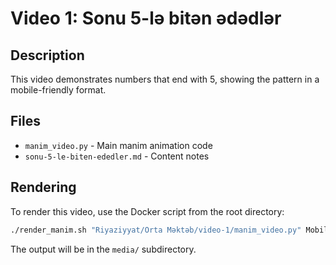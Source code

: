 # Video 1: Sonu 5-lə bitən ədədlər

## Description
This video demonstrates numbers that end with 5, showing the pattern in a mobile-friendly format.

## Files
- `manim_video.py` - Main manim animation code
- `sonu-5-le-biten-ededler.md` - Content notes

## Rendering
To render this video, use the Docker script from the root directory:

```bash
./render_manim.sh "Riyaziyyat/Orta Məktəb/video-1/manim_video.py" MobileVideo -qh
```

The output will be in the `media/` subdirectory.